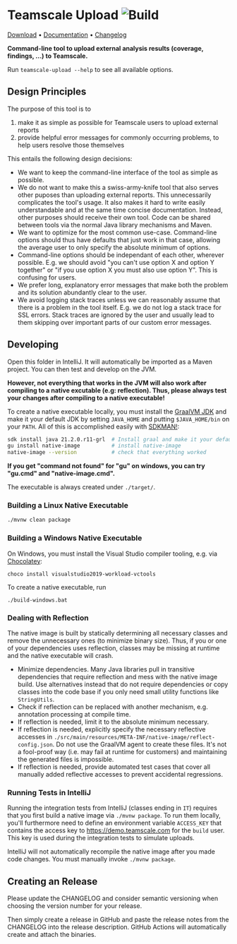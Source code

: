 # Teamscale Upload ![Build](https://github.com/cqse/teamscale-upload/workflows/Build/badge.svg)

[Download](https://github.com/cqse/teamscale-upload/releases/latest)
• [Documentation](https://docs.teamscale.com/howto/uploading-external-results/#upload-via-command-line)
• [Changelog](https://github.com/cqse/teamscale-upload/blob/master/CHANGELOG.md)

**Command-line tool to upload external analysis results (coverage, findings, ...) to Teamscale.**

Run `teamscale-upload --help` to see all available options.

## Design Principles

The purpose of this tool is to

1. make it as simple as possible for Teamscale users to upload external reports
2. provide helpful error messages for commonly occurring problems, to help users resolve those themselves

This entails the following design decisions:

- We want to keep the command-line interface of the tool as simple as possible.
- We do not want to make this a swiss-army-knife tool that also serves other puposes than uploading external reports.
  This unnecessarily complicates the tool's usage. It also makes it hard to write easily understandable and at the same
  time concise documentation. Instead, other purposes should receive their own tool. Code can be shared between tools
  via the normal Java library mechanisms and Maven.
- We want to optimize for the most common use-case. Command-line options should thus have defaults that just work in
  that case, allowing the average user to only specify the absolute minimum of options.
- Command-line options should be independant of each other, wherever possible. E.g. we should avoid "you can't use
  option X and option Y together" or "if you use option X you must also use option Y". This is confusing for users.
- We prefer long, explanatory error messages that make both the problem and its solution abundantly clear to the user.
- We avoid logging stack traces unless we can reasonably assume that there is a problem in the tool itself. E.g. we do
  not log a stack trace for SSL errors. Stack traces are ignored by the user and usually lead to them skipping over
  important parts of our custom error messages.

## Developing

Open this folder in IntelliJ. It will automatically be imported as a Maven project. You can then test and develop on the
JVM.

**However, not everything that works in the JVM will also work after compiling to a native excutable (e.g: reflection).
Thus, please always test your changes after compiling to a native executable!**

To create a native executable locally, you must install the [GraalVM JDK](https://www.graalvm.org/) and make it your
default JDK by setting `JAVA_HOME` and putting `$JAVA_HOME/bin` on your `PATH`. All of this is accomplished easily
with [SDKMAN!](https://sdkman.io/):

```bash
sdk install java 21.2.0.r11-grl  # Install graal and make it your default JDK. If it is already installed, you need 'use' instead of 'install'.
gu install native-image          # install native-image
native-image --version           # check that everything worked
```

**If you get "command not found" for "gu" on windows, you can try "gu.cmd" and "native-image.cmd".**

The executable is always created under `./target/`.

### Building a Linux Native Executable

```bash
./mvnw clean package
```

### Building a Windows Native Executable

On Windows, you must install the Visual Studio compiler tooling, e.g. via [Chocolatey](https://chocolatey.org/):

```batch
choco install visualstudio2019-workload-vctools
```

To create a native executable, run

```batch
./build-windows.bat
```

### Dealing with Reflection

The native image is built by statically determining all necessary classes and remove the unnecessary ones (to minimize
binary size). Thus, if you or one of your dependencies uses reflection, classes may be missing at runtime and the native
executable will crash.

- Minimize dependencies. Many Java libraries pull in transitive dependencies that require reflection and mess with the
  native image build. Use alternatives instead that do not require dependencies or copy classes into the code base if
  you only need small utility functions like `StringUtils`.
- Check if reflection can be replaced with another mechanism, e.g. annotation processing at compile time.
- If reflection is needed, limit it to the absolute minimum necessary.
- If reflection is needed, explicitly specify the necessary reflective accesses
  in `./src/main/resources/META-INF/native-image/reflect-config.json`. Do not use the GraalVM agent to create these
  files. It's not a fool-proof way (i.e. may fail at runtime for customers) and maintaining the generated files is
  impossible.
- If reflection is needed, provide automated test cases that cover all manually added reflective accesses to prevent
  accidental regressions.

### Running Tests in IntelliJ

Running the integration tests from IntelliJ (classes ending in `IT`) requires that you first build a native image
via `./mvnw package`. To run them locally, you'll furthermore need to define an environment variable `ACCESS_KEY` that
contains the access key to https://demo.teamscale.com for the `build` user. This key is used during the integration
tests to simulate uploads.

IntelliJ will not automatically recompile the native image after you made code changes. You must manually
invoke `./mvnw package`.

## Creating an Release

Please update the CHANGELOG and consider semantic versioning when choosing the version number for your release.

Then simply create a release in GitHub and paste the release notes from the CHANGELOG into the release description.
GitHub Actions will automatically create and attach the binaries.

